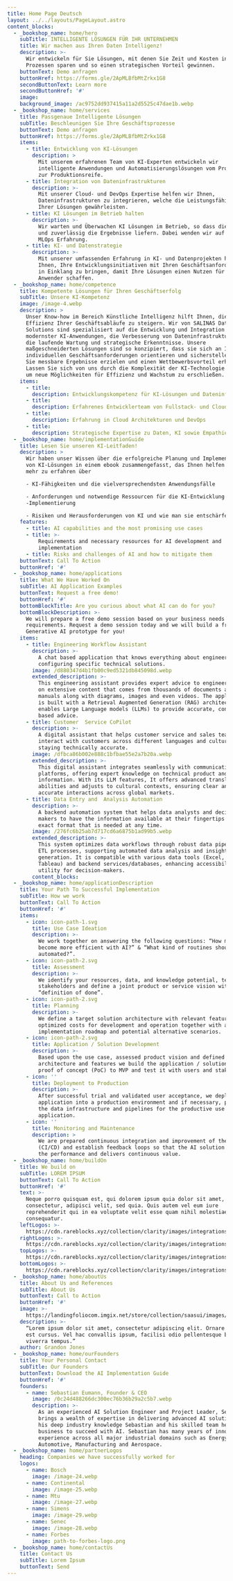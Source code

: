 ```yaml
---
title: Home Page Deutsch
layout: ../../layouts/PageLayout.astro
content_blocks:
  - _bookshop_name: home/hero
    subTitle: INTELLIGENTE LÖSUNGEN FÜR IHR UNTERNEHMEN
    title: Wir machen aus Ihren Daten Intelligenz!
    description: >-
      Wir entwickeln für Sie Lösungen, mit denen Sie Zeit und Kosten in Ihren
      Prozessen sparen und so einen strategischen Vorteil gewinnen.
    buttonText: Demo anfragen
    buttonHref: https://forms.gle/2ApMLBfbMtZrkx1G8
    secondButtonText: Learn more
    secondButtonHref: '#'
    image:
    background_image: /ac9752dd937415a11a2d5525c47dae1b.webp
  - _bookshop_name: home/services
    title: Passgenaue Intelligente Lösungen
    subTitle: Beschleunigen Sie Ihre Geschäftsprozesse
    buttonText: Demo anfragen
    buttonHref: https://forms.gle/2ApMLBfbMtZrkx1G8
    items:
      - title: Entwicklung von KI-Lösungen
        description: >
          Mit unserem erfahrenen Team von KI-Experten entwickeln wir
          intelligente Anwendungen und Automatisierungslösungen vom Prototyp bis
          zur Produktionsreife.
      - title: Integration von Dateninfrastrukturen
        description: >-
          Mit unserer Cloud- und DevOps Expertise helfen wir Ihnen,
          Dateninfrastrukturen zu integrieren, welche die Leistungsfähigkeit
          Ihrer Lösungen gewährleisten.
      - title: KI Lösungen im Betrieb halten
        description: >-
          Wir warten und Überwachen KI Lösungen im Betrieb, so dass diese sicher
          und zuverlässig die Ergebnisse liefern. Dabei wenden wir auf unsere
          MLOps Erfahrung.
      - title: KI- und Datenstrategie
        description: >-
          Mit unserer umfassenden Erfahrung in KI- und Datenprojekten helfen wir
          Ihnen, Ihre Entwicklungsinitiativen mit Ihren Geschäftsanforderungen
          in Einklang zu bringen, damit Ihre Lösungen einen Nutzen für die
          Anwender schaffen.
  - _bookshop_name: home/competence
    title: Kompetente Lösungen für Ihren Geschäftserfolg
    subTitle: Unsere KI-Kompetenz
    image: /image-4.webp
    description: >
      Unser Know-how im Bereich Künstliche Intelligenz hilft Ihnen, die
      Effizienz Ihrer Geschäftsabläufe zu steigern. Wir von SALINAS Data
      Solutions sind spezialisiert auf die Entwicklung und Integration
      modernster KI-Anwendungen, die Verbesserung von Dateninfrastrukturen sowie
      die laufende Wartung und strategische Erkenntnisse. Unsere
      maßgeschneiderten Lösungen sind so konzipiert, dass sie sich an Ihren
      individuellen Geschäftsanforderungen orientieren und sicherstellen, dass
      Sie messbare Ergebnisse erzielen und einen Wettbewerbsvorteil erhalten.
      Lassen Sie sich von uns durch die Komplexität der KI-Technologie führen,
      um neue Möglichkeiten für Effizienz und Wachstum zu erschließen.
    items:
      - title:
        description: Entwicklungskompetenz für KI-Lösungen und Dateninfrastrukturen
      - title:
        description: Erfahrenes Entwicklerteam von Fullstack- und Cloud-Entwicklern
      - title:
        description: Erfahrung in Cloud Architekturen und DevOps
      - title:
        description: Strategische Expertise zu Daten, KI sowie Empathie für Ihr Business
  - _bookshop_name: home/implementationGuide
    title: Lesen Sie unseren KI-Leitfaden!
    description: >
      Wir haben unser Wissen über die erfolgreiche Planung und Implementierung
      von KI-Lösungen in einem ebook zusammengefasst, das Ihnen helfen wird,
      mehr zu erfahren über

      - KI-Fähigkeiten und die vielversprechendsten Anwendungsfälle

      - Anforderungen und notwendige Ressourcen für die KI-Entwicklung und
      -Implementierung

      - Risiken und Herausforderungen von KI und wie man sie entschärfen kann
    features:
      - title: AI capabilities and the most promising use cases
      - title: >-
          Requirements and necessary resources for AI development and
          implementation
      - title: Risks and challenges of AI and how to mitigate them
    buttonText: Call To Action
    buttonHref: '#'
  - _bookshop_name: home/applications
    title: What We Have Worked On
    subTitle: AI Application Examples
    buttonText: Request a free demo!
    buttonHref: '#'
    bottomBlockTitle: Are you curious about what AI can do for you?
    bottomBlockDescription: >-
      We will prepare a free demo session based on your business needs and
      requirements. Request a demo session today and we will build a free
      Generative AI prototype for you!
    items:
      - title: Engineering Workflow Assistant
        description: >-
          A chat based application that knows everything about engineering and
          configuring specific technical solutions.
        image: /d880347d4b1fb00c9ed5321db845098d.webp
        extended_description: >-
          This engineering assistant provides expert advice to engineers based
          on extensive content that comes from thousands of documents and
          manuals along with diagrams, images and even videos. The application
          is built with a Retrieval Augmented Generation (RAG) architecture that
          enables Large Language models (LLMs) to provide accurate, context
          based advice.
      - title: Customer  Service CoPilot
        description: >-
          A digital assistant that helps customer service and sales teams to
          interact with customers across different languages and cultures while
          staying technically accurate.
        image: /dfbca86b002e888c1bfbae55e2a7b20a.webp
        extended_description: >-
          This digital assistant integrates seamlessly with communication
          platforms, offering expert knowledge on technical product and service
          information. With its LLM features, It offers advanced translation
          abilities and adjusts to cultural contexts, ensuring clear and
          accurate interactions across global markets.
      - title: Data Entry and  Analysis Automation
        description: >-
          A backend automation system that helps data analysts and decision
          makers to have the information available at their fingertips in the
          exact format that is needed at any time.
        image: /276fc6b25ab7d717cd6a6875b1ad99b5.webp
        extended_description: >-
          This system optimizes data workflows through robust data pipelines and
          ETL processes, supporting automated data analysis and insight
          generation. It is compatible with various data tools (Excel, PowerBI,
          Tableau) and backend services/databases, enhancing accessibility and
          utility for decision-makers.
        content_blocks:
  - _bookshop_name: home/applicationDescription
    title: Your Path To Successful Implementation
    subTitle: How we work
    buttonText: Call To Action
    buttonHref: '#'
    items:
      - icon: icon-path-1.svg
        title: Use Case Ideation
        description: >-
          We work together on answering the following questions: “How might we
          become more efficient with AI?” & “What kind of routines should be
          automated?”.
      - icon: icon-path-2.svg
        title: Assessment
        description: >-
          We identify your resources, data, and knowledge potential, teams and
          stakeholders and define a joint product or service vision with a clear
          “definition of done”.
      - icon: icon-path-2.svg
        title: Planning
        description: >-
          We define a target solution architecture with relevant features and
          optimized costs for development and operation together with an
          implementation roadmap and potential alternative scenarios.
      - icon: icon-path-2.svg
        title: Application / Solution Development
        description: >-
          Based upon the use case, assessed product vision and defined
          architecture and features we build the application / solution from
          proof of concept (PoC) to MVP and test it with users and stakeholders.
      - icon: ''
        title: Deployment to Production
        description: >-
          After successful trial and validated user acceptance, we deploy the
          application into a production environment and if necessary, prepare
          the data infrastructure and pipelines for the productive use of the AI
          application.
      - icon: ''
        title: Monitoring and Maintenance
        description: >
          We are prepared continuous integration and improvement of the solution
          (CI/CD) and establish feedback loops so that the AI solution keeps up
          the performance and delivers continuous value.
  - _bookshop_name: home/buildOn
    title: We build on
    subTitle: LOREM IPSUM
    buttonText: Call To Action
    buttonHref: '#'
    text: >-
      Neque porro quisquam est, qui dolorem ipsum quia dolor sit amet,
      consectetur, adipisci velit, sed quia. Quis autem vel eum iure
      reprehenderit qui in ea voluptate velit esse quam nihil molestiae
      consequatur.
    leftLogos: >-
      https://cdn.rareblocks.xyz/collection/clarity/images/integrations/3/left-logos.png
    rightLogos: >-
      https://cdn.rareblocks.xyz/collection/clarity/images/integrations/3/right-logos.png
    topLogos: >-
      https://cdn.rareblocks.xyz/collection/clarity/images/integrations/3/top-logos.png
    bottomLogos: >-
      https://cdn.rareblocks.xyz/collection/clarity/images/integrations/3/bottom-logos.png
  - _bookshop_name: home/aboutUs
    title: About Us and References
    subTitle: About Us
    buttonText: Call to Action
    buttonHref: '#'
    image: >-
      https://landingfoliocom.imgix.net/store/collection/saasui/images/features/9/feature-9.png
    description: >-
      “Lorem ipsum dolor sit amet, consectetur adipiscing elit. Ornare non sed
      est cursus. Vel hac convallis ipsum, facilisi odio pellentesque bibendum
      viverra tempus.”
    author: Grandon Jones
  - _bookshop_name: home/ourFounders
    title: Your Personal Contact
    subTitle: Our Founders
    buttonText: Download the AI Implementation Guide
    buttonHref: '#'
    founders:
      - name: Sebastian Eumann, Founder & CEO
        image: /0c24d488266dc300ec76b36b29a2c5b7.webp
        description: >-
          As an experienced AI Solution Engineer and Project Leader, Sebastian
          brings a wealth of expertise in delivering advanced AI solutions. With
          his deep industry knowledge Sebastian and his skilled team help your
          business to succeed with AI. Sebastian has many years of innovation
          experience across all major industrial domains such as Energy,
          Automotive, Manufacturing and Aerospace.
  - _bookshop_name: home/partnerLogos
    heading: Companies we have successfully worked for
    logos:
      - name: Bosch
        image: /image-24.webp
      - name: Continental
        image: /image-25.webp
      - name: Mtu
        image: /image-27.webp
      - name: Simens
        image: /image-29.webp
      - name: Senec
        image: /image-28.webp
      - name: Forbes
        image: path-to-forbes-logo.png
  - _bookshop_name: home/contactUs
    title: Contact Us
    subTitle: Lorem Ipsum
    buttonText: Send
---
```

